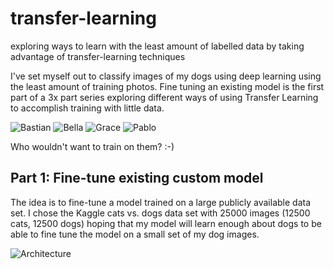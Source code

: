 # transfer-learning
exploring ways to learn with the least amount of labelled data by taking advantage of transfer-learning techniques

I've set myself out to classify images of my dogs using deep learning using the least amount of training photos. 
Fine tuning an existing model is the first part of a 3x part series exploring different ways of using Transfer Learning to accomplish training with little data.

![Bastian]('images/bastion.jpg') ![Bella]('images/bella.jpg') ![Grace]('images/grace.jpg') ![Pablo]('images/pablo.jpg')

Who wouldn't want to train on them? :-)


## Part 1: Fine-tune existing custom model

The idea is to fine-tune a model trained on a large publicly available data set. I chose the Kaggle cats vs. dogs data set with 25000 images (12500 cats, 12500 dogs) hoping that my model will learn enough about dogs to be able to fine tune the model on a small set of my dog images.


![Architecture]('/images/transfer-learning-custom-model.png')

